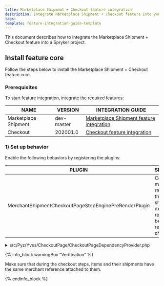 ```yaml
---
title: Marketplace Shipment + Checkout feature integration
description: Integrate Marketplace Shipment + Checkout feature into your project
tags:
template: feature-integration-guide-template
---
```


This document describes how to integrate the Marketplace Shipment + Checkout feature into a Spryker project.

## Install feature core

Follow the steps below to install the Marketplace Shipment + Checkout feature core.

### Prerequisites

To start feature integration, integrate the required features:

| NAME | VERSION | INTEGRATION GUIDE |
| --------- | ------ | -----------|
| Marketplace Shipment | dev-master | [Marketplace Shipment feature integration](/docs/marketplace/dev/feature-integration-guides/marketplace-shipment-feature-integration.html) |
| Checkout | 202001.0 | [Checkout feature integration](https://github.com/spryker-feature/checkout) |

### 1) Set up behavior

Enable the following behaviors by registering the plugins:

| PLUGIN  | SPECIFICATION | PREREQUISITES | NAMESPACE |
| ------------ | ----------- | ----- | ------------ |
| MerchantShipmentCheckoutPageStepEnginePreRenderPlugin | Copies all item merchant references to their attached shipment merchant reference before rendering checkout steps. |  |   Spryker\Yves\MerchantShipment\Plugin\CheckoutPage |

<details>
<summary markdown='span'>src/Pyz/Yves/CheckoutPage/CheckoutPageDependencyProvider.php</summary>

```php
<?php

namespace Pyz\Yves\CartPage;

use SprykerShop\Yves\CheckoutPage\CheckoutPageDependencyProvider as SprykerShopCheckoutPageDependencyProvider;
use Spryker\Yves\MerchantShipment\Plugin\CheckoutPage\MerchantShipmentCheckoutPageStepEnginePreRenderPlugin;

class CheckoutPageDependencyProvider extends SprykerShopCheckoutPageDependencyProvider
{
    /**
     * @return \SprykerShop\Yves\CheckoutPageExtension\Dependency\Plugin\StepEngine\CheckoutPageStepEnginePreRenderPluginInterface[]
     */
    protected function getCheckoutPageStepEnginePreRenderPlugins(): array
    {
        return [
            new MerchantShipmentCheckoutPageStepEnginePreRenderPlugin(),
        ];
    }
}
```

</details>

{% info_block warningBox "Verification" %}

Make sure that during the checkout steps, items and their shipments have the same merchant reference attached to them.

{% endinfo_block %}
